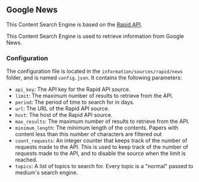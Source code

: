 
<h2> Google News </h2>

This Content Search Engine is based on the [Rapid API](https://rapidapi.com/).

This Content Search Engine is used to retrieve information from Google News.

<h3> Configuration </h3>

The configuration file is located in the `information/sources/rapid/news` folder, and is named `config.json`. It contains the following parameters:

* `api_key`: The API key for the Rapid API source.
* `limit`: The maximum number of results to retrieve from the API.
* `period`: The period of time to search for in days.
* `url`: The URL of the Rapid API source.
* `host`: The host of the Rapid API source.
* `max_results`: The maximum number of results to retrieve from the API.
* `minimum_length`: The minimum length of the contents. Papers with content less than this number of characters are filtered out
* `count_requests`: An integer counter that keeps track of the number of requests made to the API. This is used to keep track of the number of requests made to the API, and to disable the source when the limit is reached.
* `topics`: A list of topics to search for. Every topic is a "normal" passed to medium's search engine.
